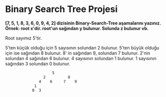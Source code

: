 # Binary Search Tree Projesi 
**[7, 5, 1, 8, 3, 6, 0, 9, 4, 2] dizisinin Binary-Search-Tree aşamalarını yazınız.
Örnek: root x'dir. root'un sağından y bulunur. Solunda z bulunur vb.**

Root sayımız 5'tir.

5'ten küçük olduğu için 5 sayısının solundan 2 bulunur. 5'ten büyük olduğu için ise sağından 8 bulunur.
8' in sağından 9, solundan 7  bulunur.
2'nin solundan 4 sağından 6 bulunur.
4 sayısının solundan 1 bulunur.
1 sayısının sağından 3 solundan 0 bulunur.


```
                     5
                 2          8 
               4    6     7    9
             1 
            0  3  
```
